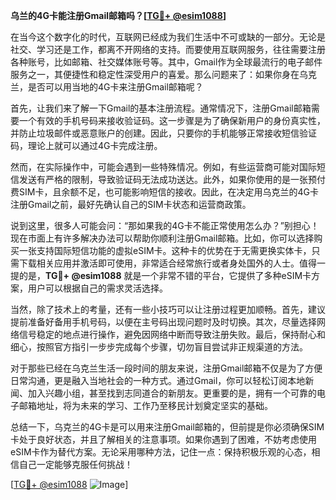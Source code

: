 **乌兰的4G卡能注册Gmail邮箱吗？[[TG💪+ @esim1088](https://t.me/s/esim1088)]**

在当今这个数字化的时代，互联网已经成为我们生活中不可或缺的一部分。无论是社交、学习还是工作，都离不开网络的支持。而要使用互联网服务，往往需要注册各种账号，比如邮箱、社交媒体账号等。其中，Gmail作为全球最流行的电子邮件服务之一，其便捷性和稳定性深受用户的喜爱。那么问题来了：如果你身在乌克兰，是否可以用当地的4G卡来注册Gmail邮箱呢？

首先，让我们来了解一下Gmail的基本注册流程。通常情况下，注册Gmail邮箱需要一个有效的手机号码来接收验证码。这一步骤是为了确保新用户的身份真实性，并防止垃圾邮件或恶意账户的创建。因此，只要你的手机能够正常接收短信验证码，理论上就可以通过4G卡完成注册。

然而，在实际操作中，可能会遇到一些特殊情况。例如，有些运营商可能对国际短信发送有严格的限制，导致验证码无法成功送达。此外，如果你使用的是一张预付费SIM卡，且余额不足，也可能影响短信的接收。因此，在决定用乌克兰的4G卡注册Gmail之前，最好先确认自己的SIM卡状态和运营商政策。

说到这里，很多人可能会问：“那如果我的4G卡不能正常使用怎么办？”别担心！现在市面上有许多解决办法可以帮助你顺利注册Gmail邮箱。比如，你可以选择购买一张支持国际短信功能的虚拟eSIM卡。这种卡的优势在于无需更换实体卡，只需下载相关应用并激活即可使用，非常适合经常旅行或者身处国外的人士。值得一提的是，**TG💪+ @esim1088** 就是一个非常不错的平台，它提供了多种eSIM卡方案，用户可以根据自己的需求灵活选择。

当然，除了技术上的考量，还有一些小技巧可以让注册过程更加顺畅。首先，建议提前准备好备用手机号码，以便在主号码出现问题时及时切换。其次，尽量选择网络信号稳定的地点进行操作，避免因网络中断而导致注册失败。最后，保持耐心和细心，按照官方指引一步步完成每个步骤，切勿盲目尝试非正规渠道的方法。

对于那些已经在乌克兰生活一段时间的朋友来说，注册Gmail邮箱不仅是为了方便日常沟通，更是融入当地社会的一种方式。通过Gmail，你可以轻松订阅本地新闻、加入兴趣小组，甚至找到志同道合的新朋友。更重要的是，拥有一个可靠的电子邮箱地址，将为未来的学习、工作乃至移民计划奠定坚实的基础。

总结一下，乌克兰的4G卡是可以用来注册Gmail邮箱的，但前提是你必须确保SIM卡处于良好状态，并且了解相关的注意事项。如果你遇到了困难，不妨考虑使用eSIM卡作为替代方案。无论采用哪种方法，记住一点：保持积极乐观的心态，相信自己一定能够克服任何挑战！

[[TG💪+ @esim1088](https://t.me/s/esim1088) ![Image](https://i.postimg.cc/4NQfJmqS/Snipaste-2025-05-13-00-14-12.png)]